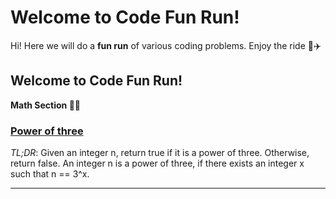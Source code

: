 # Welcome to Code Fun Run!

Hi! Here we will do a **fun run**  of various coding problems. Enjoy the ride 🚆✈️


## Welcome to Code Fun Run!
**Math Section 🔢📏**
### [Power of three](https://github.com/SimonWard30/Code-Fun-Run/blob/develop/Power_of_three/src/power_of_three.md)

*TL;DR*: Given an integer n, return true if it is a power of three. Otherwise, return false.
	An integer n is a power of three, if there exists an integer x such that n == 3^x.

---
